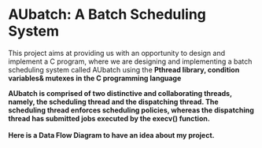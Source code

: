 #                                           AUbatch: A Batch Scheduling System

This project aims at providing us with an opportunity to design and implement a C program, where we are designing and implementing a batch scheduling system called
AUbatch using  the  <strong>Pthread library<strong />, <strong>condition variables<strong />&  <strong>mutexes<strong /> in the C programming language<br/>

AUbatch is comprised of two distinctive and collaborating threads, namely, the scheduling thread and the dispatching thread. The scheduling thread enforces scheduling policies, whereas
the dispatching thread has submitted jobs executed by the execv() function.<br /><br />
Here is a Data Flow Diagram to have an idea about my project.
